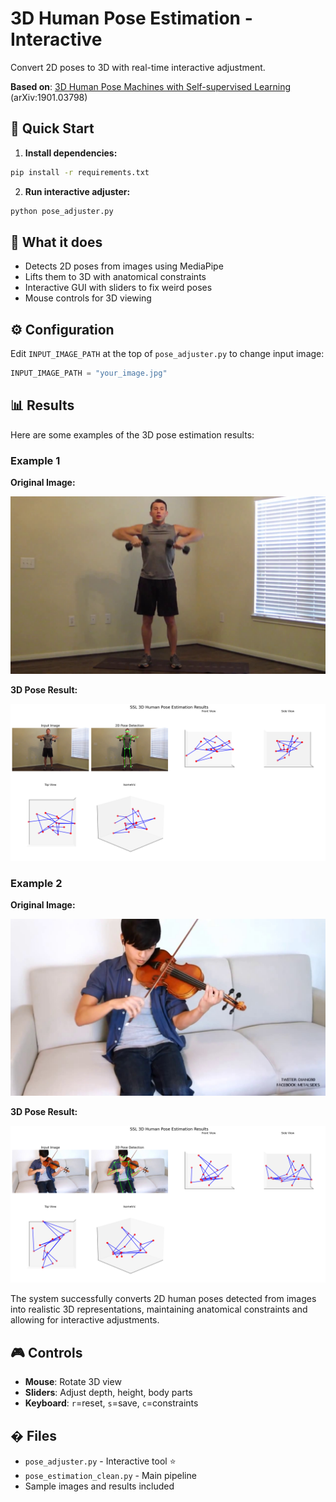 # 3D Human Pose Estimation - Interactive

Convert 2D poses to 3D with real-time interactive adjustment.

**Based on**: [3D Human Pose Machines with Self-supervised Learning](https://arxiv.org/pdf/1901.03798) (arXiv:1901.03798)

## 🚀 Quick Start

1. **Install dependencies:**
```bash
pip install -r requirements.txt
```

2. **Run interactive adjuster:**
```bash
python pose_adjuster.py
```

## 🎯 What it does

- Detects 2D poses from images using MediaPipe
- Lifts them to 3D with anatomical constraints  
- Interactive GUI with sliders to fix weird poses
- Mouse controls for 3D viewing

## ⚙️ Configuration

Edit `INPUT_IMAGE_PATH` at the top of `pose_adjuster.py` to change input image:
```python
INPUT_IMAGE_PATH = "your_image.jpg"
```

## 📊 Results

Here are some examples of the 3D pose estimation results:

### Example 1
**Original Image:**

![Input Image 1](000033016.jpg)

**3D Pose Result:**

![3D Pose Result 1](000033016_3d_pose_results.png)

### Example 2
**Original Image:**

![Input Image 2](000316731.jpg)

**3D Pose Result:**

![3D Pose Result 2](000316731_3d_pose_results.png)

The system successfully converts 2D human poses detected from images into realistic 3D representations, maintaining anatomical constraints and allowing for interactive adjustments.

## 🎮 Controls

- **Mouse**: Rotate 3D view
- **Sliders**: Adjust depth, height, body parts
- **Keyboard**: `r`=reset, `s`=save, `c`=constraints

## � Files

- `pose_adjuster.py` - Interactive tool ⭐
- `pose_estimation_clean.py` - Main pipeline
- Sample images and results included
